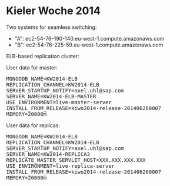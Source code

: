 # Kieler Woche 2014

Two systems for seamless switching:

 - "A": ec2-54-76-190-140.eu-west-1.compute.amazonaws.com
 - "B": ec2-54-76-225-59.eu-west-1.compute.amazonaws.com

ELB-based replication cluster:

User data for master:

<pre>
MONGODB_NAME=KW2014-ELB
REPLICATION_CHANNEL=KW2014-ELB
SERVER_STARTUP_NOTIFY=axel.uhl@sap.com
SERVER_NAME=KW2014-ELB-MASTER
USE_ENVIRONMENT=live-master-server
INSTALL_FROM_RELEASE=kiwo2014-release-201406260007
MEMORY=20000m
</pre>

User data for replicas:

<pre>
MONGODB_NAME=KW2014-ELB
REPLICATION_CHANNEL=KW2014-ELB
SERVER_STARTUP_NOTIFY=axel.uhl@sap.com
SERVER_NAME=KW2014-REPLICA3
REPLICATE_MASTER_SERVLET_HOST=XXX.XXX.XXX.XXX
USE_ENVIRONMENT=live-replica-server
INSTALL_FROM_RELEASE=kiwo2014-release-201406260007
MEMORY=20000m
</pre>